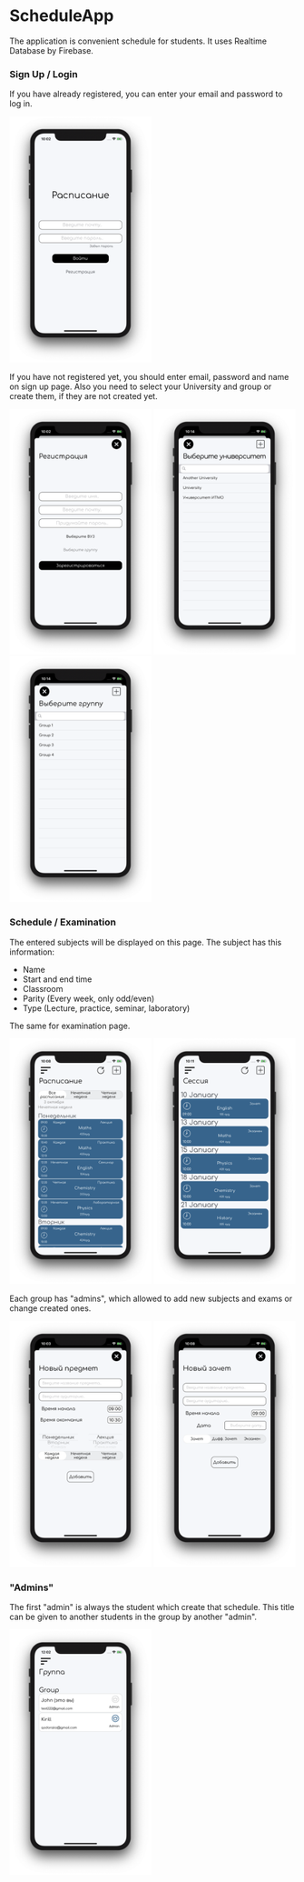 # ScheduleApp
The application is convenient schedule for students. It uses Realtime Database by Firebase.

### Sign Up / Login
If you have already registered, you can enter your email and password to log in.

<img src="TimeTable_SU/Screenshots/enter.png" width=250 alt='Login screen'>

If you have not registered yet, you should enter email, password and name on sign up page. 
Also you need to select your University and group or create them, if they are not created yet.

<img src="TimeTable_SU/Screenshots/signUp.png" width=250 alt='Sign Up screen'> <img src="TimeTable_SU/Screenshots/uniSearch.png" width=250 alt='University selecting'> <img src="TimeTable_SU/Screenshots/groupSearch.png" width=250 alt='Group selecting'>

### Schedule / Examination

The entered subjects will be displayed on this page. The subject has this information:
 - Name
 - Start and end time
 - Classroom
 - Parity (Every week, only odd/even)
 - Type (Lecture, practice, seminar, laboratory)
 
The same for examination page.

<img src="TimeTable_SU/Screenshots/schedule.png" width=250 alt='Home screen'> <img src="TimeTable_SU/Screenshots/examsList.png" width=250 alt='Examination screen'>

Each group has "admins", which allowed to add new subjects and exams or change created ones.

<img src="TimeTable_SU/Screenshots/newSubject.png" width=250 alt='New subject screen'> <img src="TimeTable_SU/Screenshots/newExam.png" width=250 alt='New exam screen'>

### "Admins"

The first "admin" is always the student which create that schedule. 
This title can be given to another students in the group by another "admin".

<img src="TimeTable_SU/Screenshots/group.png" width=250 alt='Group screen'>
